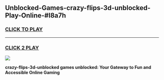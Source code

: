 
## Unblocked-Games-crazy-flips-3d-unblocked-Play-Online-#l8a7h
<h3>
<a href="https://premium.freeplayer.one?title=crazy-flips-3d-unblocked&ref=24F">CLICK TO PLAY</a></h3>
<hr>

<h3>
<a href="https://premium.freeplayer.one?title=crazy-flips-3d-unblocked&ref=24F">CLICK 2 PLAY</a>
  
</h3>

<a href="https://premium.freeplayer.one?title=crazy-flips-3d-unblocked&ref=24F/"><img src="https://clearcache.store/games.png"></a>


**crazy-flips-3d-unblocked games unblocked: Your Gateway to Fun and Accessible Online Gaming**
